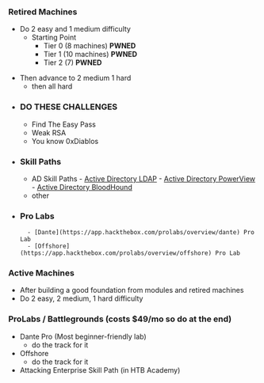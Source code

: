 ### Retired Machines
* Do 2 easy and 1 medium difficulty
	* Starting Point
		* Tier 0 (8 machines) **PWNED**
		* Tier 1 (10 machines) **PWNED**
		* Tier 2 (7) **PWNED**
- Then advance to 2 medium 1 hard
	- then all hard

* ### **DO THESE CHALLENGES**
	* Find The Easy Pass
	* Weak RSA
	* You know 0xDiablos

- ### **Skill Paths**
	- AD Skill Paths
			- [Active Directory LDAP](https://academy.hackthebox.com/course/preview/active-directory-ldap)
			- [Active Directory PowerView](https://academy.hackthebox.com/course/preview/active-directory-powerview)
			- [Active Directory BloodHound](https://academy.hackthebox.com/course/preview/active-directory-bloodhound)
	- other

* ### **Pro Labs**
		- [Dante](https://app.hackthebox.com/prolabs/overview/dante) Pro Lab
		- [Offshore](https://app.hackthebox.com/prolabs/overview/offshore) Pro Lab

### Active Machines
* After building a good foundation from modules and retired machines
* Do 2 easy, 2 medium, 1 hard difficulty

### ProLabs / Battlegrounds (costs $49/mo so do at the end)
* Dante Pro (Most beginner-friendly lab)
	* do the track for it
* Offshore
	* do the track for it
* Attacking Enterprise Skill Path (in HTB Academy)

